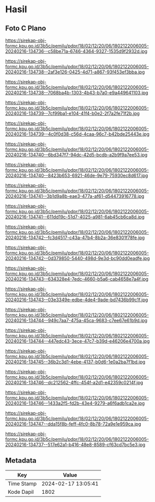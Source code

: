 # Hasil

## Foto C Plano

https://sirekap-obj-formc.kpu.go.id/3b5c/pemilu/pdpr/18/02/12/20/06/1802122006005-20240216-134736--c58be71a-6746-4364-9327-1535d9f2932d.jpg

https://sirekap-obj-formc.kpu.go.id/3b5c/pemilu/pdpr/18/02/12/20/06/1802122006005-20240216-134738--2af3e126-0425-4d71-a867-93f453ef3bba.jpg

https://sirekap-obj-formc.kpu.go.id/3b5c/pemilu/pdpr/18/02/12/20/06/1802122006005-20240216-134738--7068ba4b-1303-4b43-b7a0-e9a449641103.jpg

https://sirekap-obj-formc.kpu.go.id/3b5c/pemilu/pdpr/18/02/12/20/06/1802122006005-20240216-134739--7cf99ba1-e104-41f4-b0e2-2f7a2fe71f2b.jpg

https://sirekap-obj-formc.kpu.go.id/3b5c/pemilu/pdpr/18/02/12/20/06/1802122006005-20240216-134739--4c0f0d38-c56d-4caa-96c7-b42bde25443e.jpg

https://sirekap-obj-formc.kpu.go.id/3b5c/pemilu/pdpr/18/02/12/20/06/1802122006005-20240216-134740--6bd347f7-94dc-42d5-bcdb-a2b9f9a7ee53.jpg

https://sirekap-obj-formc.kpu.go.id/3b5c/pemilu/pdpr/18/02/12/20/06/1802122006005-20240216-134740--8423b653-6921-46de-9e79-75930ec8d617.jpg

https://sirekap-obj-formc.kpu.go.id/3b5c/pemilu/pdpr/18/02/12/20/06/1802122006005-20240216-134741--3b1d9a8b-eae3-477a-af61-d54473916778.jpg

https://sirekap-obj-formc.kpu.go.id/3b5c/pemilu/pdpr/18/02/12/20/06/1802122006005-20240216-134741--611dd19c-51d7-4025-a981-6ab45cb6ca8d.jpg

https://sirekap-obj-formc.kpu.go.id/3b5c/pemilu/pdpr/18/02/12/20/06/1802122006005-20240216-134742--fc3d4517-c43a-47b4-8b2a-36e8301f78fe.jpg

https://sirekap-obj-formc.kpu.go.id/3b5c/pemilu/pdpr/18/02/12/20/06/1802122006005-20240216-134742--0d379850-5440-498d-9e3d-bc90dd0eadfe.jpg

https://sirekap-obj-formc.kpu.go.id/3b5c/pemilu/pdpr/18/02/12/20/06/1802122006005-20240216-134743--634328e4-7edc-4660-b5a6-cab4658e7a4f.jpg

https://sirekap-obj-formc.kpu.go.id/3b5c/pemilu/pdpr/18/02/12/20/06/1802122006005-20240216-134743--03e3349e-edbe-4de4-9ade-bd7436b99c1f.jpg

https://sirekap-obj-formc.kpu.go.id/3b5c/pemilu/pdpr/18/02/12/20/06/1802122006005-20240216-134744--949c7aa7-475a-45ca-9683-c7ee67e61b9d.jpg

https://sirekap-obj-formc.kpu.go.id/3b5c/pemilu/pdpr/18/02/12/20/06/1802122006005-20240216-134744--447edc43-3ece-47c7-b39d-e46206e4700a.jpg

https://sirekap-obj-formc.kpu.go.id/3b5c/pemilu/pdpr/18/02/12/20/06/1802122006005-20240216-134745--36b2c3d1-4ebe-4137-b0d6-1e0a2ba7f1bd.jpg

https://sirekap-obj-formc.kpu.go.id/3b5c/pemilu/pdpr/18/02/12/20/06/1802122006005-20240216-134746--dc212562-4ffc-454f-a2d1-e42359c0214f.jpg

https://sirekap-obj-formc.kpu.go.id/3b5c/pemilu/pdpr/18/02/12/20/06/1802122006005-20240216-134746--1433a2f5-fd2b-43e4-9279-a6f6adb1ca2e.jpg

https://sirekap-obj-formc.kpu.go.id/3b5c/pemilu/pdpr/18/02/12/20/06/1802122006005-20240216-134747--dda15f8b-feff-4fc0-8b78-72a9e1e959ca.jpg

https://sirekap-obj-formc.kpu.go.id/3b5c/pemilu/pdpr/18/02/12/20/06/1802122006005-20240216-134737--517e62a1-b416-48e8-8589-cf63cd7bc5e3.jpg


## Metadata

| Key        | Value               |
| ---------- | ------------------- |
| Time Stamp | 2024-02-17 13:05:41 |
| Kode Dapil | 1802                |




